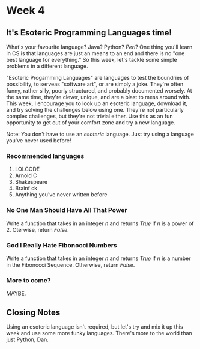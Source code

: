 # Week 4
## It's Esoteric Programming Languages time!
What's your favourite language? Java? Python? _Perl_? One thing you'll learn in CS is that languages are just an means to an end and there is no "one best language for everything." So this week, let's tackle some simple problems in a different language.

"Esoteric Progamming Languages" are languages to test the boundries of possibility, to serveas "software art", or are simply a joke. They're often funny, rather silly, poorly structured, and probably documented worsely. At the same time, they're clever, unique, and are a blast to mess around with. This week, I encourage you to look up an esoteric language, download it, and try solving the challenges below using one. They're not particularly complex challenges, but they're not trivial either. Use this as an fun opportunity to get out of your comfort zone and try a new language.

Note: You don't have to use an _esoteric_ language. Just try using a language you've never used before!

### Recommended languages
1. LOLCODE
2. Arnold C
3. Shakespeare
4. Brainf ck
5. Anything you've never written before

### No One Man Should Have All That Power
Write a function that takes in an integer _n_ and returns _True_ if _n_ is a power of 2. Oterwise, return _False_.

### God I Really Hate Fibonocci Numbers
Write a function that takes in an integer _n_ and returns _True_ if _n_ is a number in the Fibonocci Sequence. Otherwise, return _False_.

### More to come?
MAYBE.

## Closing Notes
Using an esoteric language isn't required, but let's try and mix it up this week and use some more funky languages. There's more to the world than just Python, Dan.
